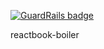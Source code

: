 
[![GuardRails badge](https://badges.production.guardrails.io/shtakai/reactbook-boiler.svg)](https://www.guardrails.io)

reactbook-boiler
